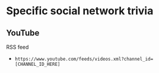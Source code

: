 
# Specific social network trivia

## YouTube

RSS feed

- `https://www.youtube.com/feeds/videos.xml?channel_id=[CHANNEL_ID_HERE]`

